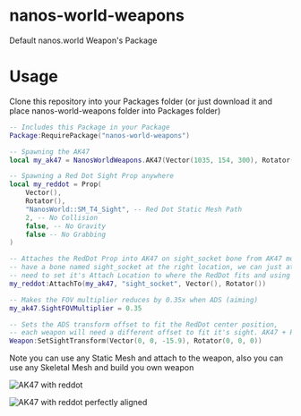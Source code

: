 # nanos-world-weapons
Default nanos.world Weapon's Package

# Usage
Clone this repository into your Packages folder (or just download it and place nanos-world-weapons folder into Packages folder)

```lua
-- Includes this Package in your Package
Package:RequirePackage("nanos-world-weapons")

-- Spawning the AK47
local my_ak47 = NanosWorldWeapons.AK47(Vector(1035, 154, 300), Rotator())

-- Spawning a Red Dot Sight Prop anywhere
local my_reddot = Prop(
    Vector(),
    Rotator(), 
    "NanosWorld::SM_T4_Sight", -- Red Dot Static Mesh Path
    2, -- No Collision
    false, -- No Gravity
    false -- No Grabbing
)

-- Attaches the RedDot Prop into AK47 on sight_socket bone from AK47 model. As our AK47 model already
-- have a bone named sight_socket at the right location, we can just attach to it, otherwise we would 
-- need to set it's Attach Location to where the RedDot fits and using bone name empty ""
my_reddot:AttachTo(my_ak47, "sight_socket", Vector(), Rotator())

-- Makes the FOV multiplier reduces by 0.35x when ADS (aiming)
my_ak47.SightFOVMultiplier = 0.35

-- Sets the ADS transform offset to fit the RedDot center position,
-- each weapon will need a different offset to fit it's sight. AK47 + RedDot best fit is -15.9 
Weapon:SetSightTransform(Vector(0, 0, -15.9), Rotator(0, 0, 0))
```

Note you can use any Static Mesh and attach to the weapon, also you can use any Skeletal Mesh and build you own weapon

![AK47 with reddot](https://i.imgur.com/K8qK3OG.png)

![AK47 with reddot perfectly aligned](https://i.imgur.com/QeoHPBB.png)
